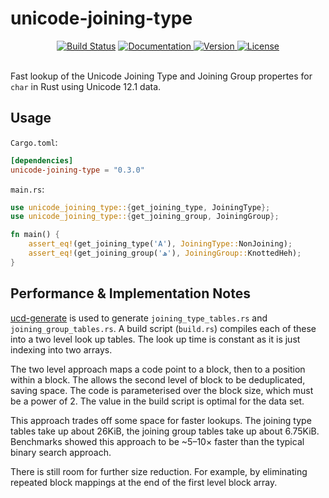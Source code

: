 unicode-joining-type
====================

<div align="center">
  <a href="https://travis-ci.com/yeslogic/unicode-joining-type">
    <img src="https://travis-ci.com/yeslogic/unicode-joining-type.svg?branch=master" alt="Build Status"></a>
  <a href="https://docs.rs/unicode-joining-type">
    <img src="https://docs.rs/unicode-joining-type/badge.svg" alt="Documentation">
  </a>
  <a href="https://crates.io/crates/unicode-joining-type">
    <img src="https://img.shields.io/crates/v/unicode-joining-type.svg" alt="Version">
  </a>
  <a href="https://github.com/yeslogic/unicode-joining-type/blob/master/LICENSE">
    <img src="https://img.shields.io/crates/l/unicode-joining-type.svg" alt="License">
  </a>
</div>

<br>

Fast lookup of the Unicode Joining Type and Joining Group propertes for `char`
in Rust using Unicode 12.1 data.

Usage
-----

`Cargo.toml`:

```toml
[dependencies]
unicode-joining-type = "0.3.0"
```

`main.rs`:

```rust
use unicode_joining_type::{get_joining_type, JoiningType};
use unicode_joining_type::{get_joining_group, JoiningGroup};

fn main() {
    assert_eq!(get_joining_type('A'), JoiningType::NonJoining);
    assert_eq!(get_joining_group('ھ'), JoiningGroup::KnottedHeh);
}
```

Performance & Implementation Notes
----------------------------------

[ucd-generate] is used to generate `joining_type_tables.rs` and
`joining_group_tables.rs`. A build script (`build.rs`) compiles each of these
into a two level look up tables. The look up time is constant as it is just
indexing into two arrays.

The two level approach maps a code point to a block, then to a position within
a block. The allows the second level of block to be deduplicated, saving space.
The code is parameterised over the block size, which must be a power of 2. The
value in the build script is optimal for the data set.

This approach trades off some space for faster lookups. The joining type tables
take up about 26KiB, the joining group tables take up about 6.75KiB. Benchmarks
showed this approach to be ~5–10× faster than the typical binary search
approach.

There is still room for further size reduction. For example, by eliminating
repeated block mappings at the end of the first level block array.

[ucd-generate]: https://github.com/BurntSushi/ucd-generate
